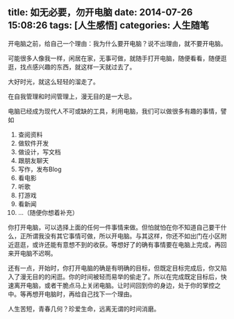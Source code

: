 title: 如无必要，勿开电脑
date: 2014-07-26 15:08:26
tags: [人生感悟]
categories: 人生随笔
---
开电脑之前，给自己一个理由：我为什么要开电脑？说不出理由，就不要开电脑。

可能很多人像我一样，闲居在家，无事可做，就随手打开电脑，随便看看，随便逛逛，找点感兴趣的东西，就这样一天就过去了。

大好时光，就这么轻轻的溜走了。

在自我管理和时间管理上，漫无目的是一大忌。

电脑已经成为现代人不可或缺的工具，利用电脑，我们可以做很多有趣的事情，譬如

1. 查阅资料
2. 做软件开发
3. 做设计，写文档
4. 跟朋友聊天
5. 写作，发布Blog
6. 看电影
7. 听歌
8. 打游戏
9. 看新闻
10. ...（随便你想着补充）

你打开电脑，可以选择上面的任何一件事情来做。但怕就怕在你不知道自己要干什么，正所谓我没有其它事情可做，所以开电脑。与其这样，你还不如出门在小区附近逛逛，或许还能有意想不到的收获。等想好了的确有事情要在电脑上完成，再回来开电脑不迟啊。

还有一点，开始时，你打开电脑的确是有明确的目标，但既定目标完成后，你又陷入了漫无目的的闲逛。你的时间被轻而易举的偷走了。所以在完成既定目标后，快速离开电脑，或者干脆点马上关闭电脑。让时间回到你的身边，处于你的掌控之中。等再想开电脑时，再给自己找下一个理由。

人生苦短，青春几何？珍爱生命，远离无谓的时间消磨。

